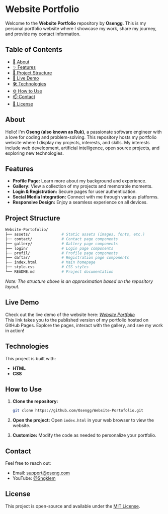 # Website Portfolio

Welcome to the **Website Portfolio** repository by **Osengg**. This is my personal portfolio website where I showcase my work, share my journey, and provide my contact information.

## Table of Contents

- [👋 About](#about)
- [✨ Features](#features)
- [📁 Project Structure](#project-structure)
- [🚀 Live Demo](#live-demo)
- [🛠️ Technologies](#technologies)
- [⚙️ How to Use](#how-to-use)
- [📫 Contact](#contact)
- [📄 License](#license)

## About

Hello! I'm **Oseng (also known as Ruk)**, a passionate software engineer with a love for coding and problem-solving. This repository hosts my portfolio website where I display my projects, interests, and skills. My interests include web development, artificial intelligence, open source projects, and exploring new technologies.

## Features

- **Profile Page:** Learn more about my background and experience.
- **Gallery:** View a collection of my projects and memorable moments.
- **Login & Registration:** Secure pages for user authentication.
- **Social Media Integration:** Connect with me through various platforms.
- **Responsive Design:** Enjoy a seamless experience on all devices.

## Project Structure

```bash
Website-Portofolio/
├── assets/              # Static assets (images, fonts, etc.)
├── contact/             # Contact page components
├── gallery/             # Gallery page components
├── login/               # Login page components
├── profil/              # Profile page components
├── daftar/              # Registration page components
├── index.html           # Main homepage
├── style.css            # CSS styles
└── README.md            # Project documentation
```

*Note: The structure above is an approximation based on the repository layout.*

## Live Demo

Check out the live demo of the website here: *[Website Portfolio](https://osengg.github.io/Website-Portofolio/)* <br>
This link takes you to the published version of my portfolio hosted on GitHub Pages. Explore the pages, interact with the gallery, and see my work in action!

## Technologies

This project is built with:

- **HTML**
- **CSS**

## How to Use

1. **Clone the repository:**

   ```bash
   git clone https://github.com/Osengg/Website-Portofolio.git
   ```

2. **Open the project:**
   Open `index.html` in your web browser to view the website.
3. **Customize:**
   Modify the code as needed to personalize your portfolio.

## Contact

Feel free to reach out:

- Email: [support@oseng.com](mailto:faruq110803@gmail.com)  
- YouTube: [@Sngklem](https://www.youtube.com/@Sngklem)  

## License

This project is open-source and available under the [MIT License](/).
